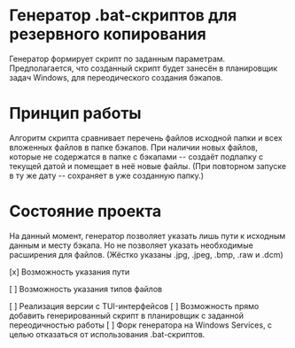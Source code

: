 # Генератор .bat-скриптов для резервного копирования
Генератор формирует скрипт по заданным параметрам. Предполагается, что созданный скрипт будет занесён в планировщик задач Windows, для переодического создания бэкапов.

# Принцип работы
Алгоритм скрипта сравнивает перечень файлов исходной папки и всех вложенных файлов в папке бэкапов. При наличии новых файлов, которые не содержатся в папке с бэкапами -- создаёт подпапку с текущей датой и помещает в неё новые файлы. (При повторном запуске в ту же дату -- сохраняет в уже созданную папку.)

# Состояние проекта
На данный момент, генератор позволяет указать лишь пути к исходным данным и месту бэкапа. Но не позволяет указать необходимые расширения для файлов. (Жёстко указаны .jpg, .jpeg, .bmp, .raw и .dcm)

[x] Возможность указания пути

[ ] Возможность указания типов файлов

[ ] Реализация версии с TUI-интерфейсов
[ ] Возможность прямо добавить генерированный скрипт в планировщик с заданной переодичностью работы
[ ] Форк генератора на Windows Services, с целью отказаться от использования .bat-скриптов. 
